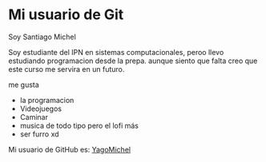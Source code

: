 # Mi usuario de Git

Soy Santiago Michel

Soy estudiante del IPN en sistemas computacionales, peroo llevo estudiando programacion desde la prepa. aunque siento que falta creo que este curso me servira en un futuro.

me gusta 
- la programacion
- Videojuegos
- Caminar
- musica de todo tipo pero el lofi más
- ser furro xd

Mi usuario de GitHub es: [YagoMichel](https://github.com/YagoMichel)
